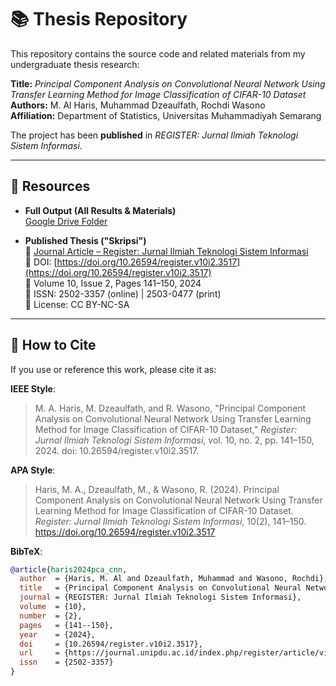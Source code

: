 # 📚 Thesis Repository

This repository contains the source code and related materials from my undergraduate thesis research:

**Title:** *Principal Component Analysis on Convolutional Neural Network Using Transfer Learning Method for Image Classification of CIFAR-10 Dataset*  
**Authors:** M. Al Haris, Muhammad Dzeaulfath, Rochdi Wasono  
**Affiliation:** Department of Statistics, Universitas Muhammadiyah Semarang

The project has been **published** in *REGISTER: Jurnal Ilmiah Teknologi Sistem Informasi*.

---

## 📂 Resources

- **Full Output (All Results & Materials)**  
  [Google Drive Folder](https://drive.google.com/drive/folders/1mkfOKfOC8PqeS8Qk7024UkA0Z76kOHmS?usp=share_link)

- **Published Thesis ("Skripsi")**  
  📄 [Journal Article – Register: Jurnal Ilmiah Teknologi Sistem Informasi](https://journal.unipdu.ac.id/index.php/register/article/view/3517)  
  🔗 DOI: [https://doi.org/10.26594/register.v10i2.3517](https://doi.org/10.26594/register.v10i2.3517)  
  📰 Volume 10, Issue 2, Pages 141–150, 2024  
  📄 ISSN: 2502-3357 (online) | 2503-0477 (print)  
  📜 License: CC BY-NC-SA

---

## 📖 How to Cite

If you use or reference this work, please cite it as:

**IEEE Style**:
> M. A. Haris, M. Dzeaulfath, and R. Wasono, "Principal Component Analysis on Convolutional Neural Network Using Transfer Learning Method for Image Classification of CIFAR-10 Dataset," *Register: Jurnal Ilmiah Teknologi Sistem Informasi*, vol. 10, no. 2, pp. 141–150, 2024. doi: 10.26594/register.v10i2.3517.

**APA Style**:
> Haris, M. A., Dzeaulfath, M., & Wasono, R. (2024). Principal Component Analysis on Convolutional Neural Network Using Transfer Learning Method for Image Classification of CIFAR-10 Dataset. *Register: Jurnal Ilmiah Teknologi Sistem Informasi*, 10(2), 141–150. https://doi.org/10.26594/register.v10i2.3517

**BibTeX**:
```bibtex
@article{haris2024pca_cnn,
  author  = {Haris, M. Al and Dzeaulfath, Muhammad and Wasono, Rochdi},
  title   = {Principal Component Analysis on Convolutional Neural Network Using Transfer Learning Method for Image Classification of CIFAR-10 Dataset},
  journal = {REGISTER: Jurnal Ilmiah Teknologi Sistem Informasi},
  volume  = {10},
  number  = {2},
  pages   = {141--150},
  year    = {2024},
  doi     = {10.26594/register.v10i2.3517},
  url     = {https://journal.unipdu.ac.id/index.php/register/article/view/3517},
  issn    = {2502-3357}
}

